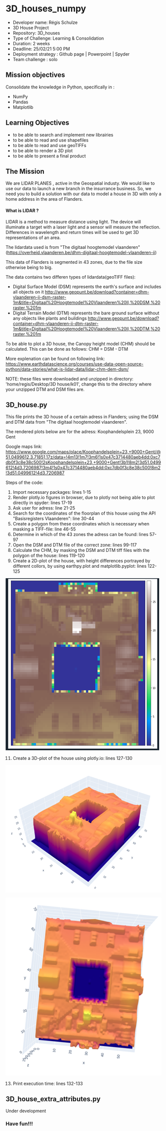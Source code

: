 # 3D_houses_numpy
* Developer name: Régis Schulze
* 3D House Project
* Repository: 3D_houses
* Type of Challenge: Learning & Consolidation
* Duration: 2 weeks
* Deadline: 25/02/21 5:00 PM
* Deployment strategy : Github page | Powerpoint | Spyder
* Team challenge : solo

## Mission objectives
Consolidate the knowledge in Python, specifically in :

* NumPy
* Pandas
* Matplotlib

## Learning Objectives
* to be able to search and implement new librairies
* to be able to read and use shapefiles
* to be able to read and use geoTIFFs
* to be able to render a 3D plot
* to be able to present a final product

## The Mission
We are LIDAR PLANES , active in the Geospatial industy. We would like to use our data to launch a new branch in the insurrance business. So, we need you to build a solution with our data to model a house in 3D with only a home address in the area of Flanders.

#### What is LIDAR ?
LIDAR is a method to measure distance using light. The device will illuminate a target with a laser light and a sensor will measure the reflection. Differences in wavelength and return times will be used to get 3D representations of an area.

The lidardata used is from "The digitaal hoogtemodel vlaanderen" 
(https://overheid.vlaanderen.be/dhm-digitaal-hoogtemodel-vlaanderen-ii) 

This data of Flanders is segmented in 43 zones, due to the file size otherwise being to big.

The data contains two differen types of lidardata(geoTIFF files):

* Digital Surface Model (DSM) represents the earth's surface and includes all objects on it
http://www.geopunt.be/download?container=dhm-vlaanderen-ii-dsm-raster-1m&title=Digitaal%20Hoogtemodel%20Vlaanderen%20II,%20DSM,%20raster,%201m
* Digital Terrain Model (DTM) represents the bare ground surface without any objects like plants and buildings
http://www.geopunt.be/download?container=dhm-vlaanderen-ii-dtm-raster-1m&title=Digitaal%20Hoogtemodel%20Vlaanderen%20II,%20DTM,%20raster,%201m

To be able to plot a 3D house, the Canopy height model (CHM) should be calculated.
This can be done as follows:
CHM = DSM - DTM

More explenation can be found on following link:
https://www.earthdatascience.org/courses/use-data-open-source-python/data-stories/what-is-lidar-data/lidar-chm-dem-dsm/

NOTE: these files were downloaded and unzipped in directory: 'home/regis/Desktop/3D house/k01', change this to the directory where your unzipped DTM and DSM files are.

## 3D_house.py

This file prints the 3D house of a certain adress in Flanders; using the DSM and DTM data from "The digitaal hoogtemodel vlaanderen".

The rendered plots below are for the adress: Koophandelsplein 23, 9000 Gent

Google maps link:
https://www.google.com/maps/place/Koophandelsplein+23,+9000+Gent/@51.0499612,3.71851,17z/data=!4m13!1m7!3m6!1s0x47c3714480aeb4dd:0xc7db0f3c8e38c500!2sKoophandelsplein+23,+9000+Gent!3b1!8m2!3d51.0499612!4d3.7206987!3m4!1s0x47c3714480aeb4dd:0xc7db0f3c8e38c500!8m2!3d51.0499612!4d3.7206987

Steps of the code:
1. Import necessary packages: lines 1-15
2. Render plotly.io figures in browser, due to plotly not being able to plot directly in spyder: lines 17-19
3. Ask user for adress: line 21-25
4. Search for the coordinates of the floorplan of this house using the API "Basisregisters Vlaanderen": line 30-44
5. Create a polygon from these coordinates which is necessary when masking a TIFF-file: line 46-55
6. Determine in which of the 43 zones the adress can be found: lines 57-97
7. Open the DSM and DTM file of the correct zone: lines 99-117 
8. Calculate the CHM, by masking the DSM and DTM tiff files with the polygon of the house: lines 119-120
9. Create a 2D-plot of the house, with height differences portrayed by different collors, by using earthpy.plot and matplotlib.pyplot: lines 122-125


![alt text](https://github.com/RegisSchulze/3D_houses_numpy/blob/main/2d_koophandelsplein_23_gent.png?raw=true)

11. Create a 3D-plot of the house using plotly.io: lines 127-130

![alt text](https://github.com/RegisSchulze/3D_houses_numpy/blob/main/3d_koophandelsplein_23_gent.png?raw=true)

![alt text](https://github.com/RegisSchulze/3D_houses_numpy/blob/main/3d_koophandelsplein_23_2.png?raw=true)



13. Print execution time: lines 132-133


## 3D_house_extra_attributes.py
Under development


### Have fun!!!


